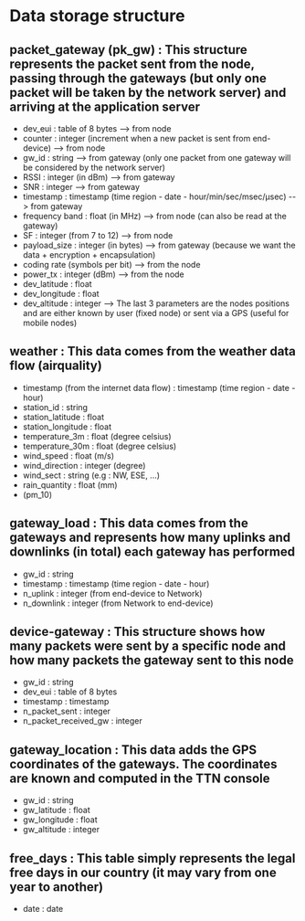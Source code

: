 # Data storage structure

## packet_gateway (pk_gw) : This structure represents the packet sent from the node, passing through the gateways (but only one packet will be taken by the network server) and arriving at the application server
* dev_eui : table of 8 bytes --> from node
* counter : integer (increment when a new packet is sent from end-device) --> from node
* gw_id : string --> from gateway (only one packet from one gateway will be considered by the network server)
* RSSI : integer (in dBm) --> from gateway
* SNR : integer --> from gateway
* timestamp : timestamp (time region - date - hour/min/sec/msec/µsec) --> from gateway
* frequency band : float (in MHz) --> from node (can also be read at the gateway)
* SF : integer (from 7 to 12) --> from node
* payload_size : integer (in bytes) --> from gateway (because we want the data + encryption + encapsulation)
* coding rate (symbols per bit) --> from the node
* power_tx : integer (dBm) --> from the node
* dev_latitude : float
* dev_longitude : float
* dev_altitude : integer --> The last 3 parameters are the nodes positions and are either known by user (fixed node) or sent via a GPS (useful for mobile nodes)

## weather : This data comes from the weather data flow (airquality)
* timestamp (from the internet data flow) : timestamp (time region - date - hour)
* station_id : string
* station_latitude : float
* station_longitude : float
* temperature_3m : float (degree celsius)
* temperature_30m : float (degree celsius)
* wind_speed : float (m/s)
* wind_direction : integer (degree)
* wind_sect : string (e.g : NW, ESE, ...)
* rain_quantity : float (mm)
* (pm_10) 

## gateway_load : This data comes from the gateways and represents how many uplinks and downlinks (in total) each gateway has performed
* gw_id : string
* timestamp : timestamp (time region - date - hour)
* n_uplink : integer (from end-device to Network)
* n_downlink : integer (from Network to end-device)

## device-gateway : This structure shows how many packets were sent by a specific node and how many packets the gateway sent to this node
* gw_id : string
* dev_eui : table of 8 bytes
* timestamp : timestamp 
* n_packet_sent : integer
* n_packet_received_gw : integer

## gateway_location : This data adds the GPS coordinates of the gateways. The coordinates are known and computed in the TTN console
* gw_id : string
* gw_latitude : float
* gw_longitude : float
* gw_altitude : integer

## free_days : This table simply represents the legal free days in our country (it may vary from one year to another)
* date : date
